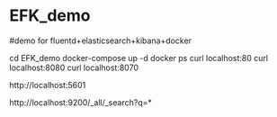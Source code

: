 # EFK_demo
#demo for fluentd+elasticsearch+kibana+docker

cd EFK_demo
docker-compose up -d
docker ps
curl localhost:80
curl localhost:8080
curl localhost:8070

http://localhost:5601

http://localhost:9200/_all/_search?q=*


